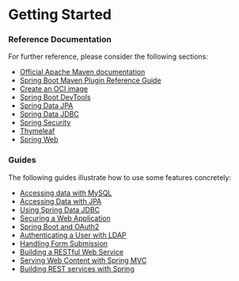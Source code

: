 # Getting Started

### Reference Documentation
For further reference, please consider the following sections:

* [Official Apache Maven documentation](https://maven.apache.org/guides/index.html)
* [Spring Boot Maven Plugin Reference Guide](https://docs.spring.io/spring-boot/docs/2.5.6/maven-plugin/reference/html/)
* [Create an OCI image](https://docs.spring.io/spring-boot/docs/2.5.6/maven-plugin/reference/html/#build-image)
* [Spring Boot DevTools](https://docs.spring.io/spring-boot/docs/2.5.6/reference/htmlsingle/#using.devtools)
* [Spring Data JPA](https://docs.spring.io/spring-boot/docs/2.5.6/reference/htmlsingle/#data.sql.jpa-and-spring-data)
* [Spring Data JDBC](https://docs.spring.io/spring-boot/docs/2.5.6/reference/htmlsingle/#data.sql.jdbc)
* [Spring Security](https://docs.spring.io/spring-boot/docs/2.5.6/reference/htmlsingle/#web.security)
* [Thymeleaf](https://docs.spring.io/spring-boot/docs/2.5.6/reference/htmlsingle/#web.servlet.spring-mvc.template-engines)
* [Spring Web](https://docs.spring.io/spring-boot/docs/2.5.6/reference/htmlsingle/#web)

### Guides
The following guides illustrate how to use some features concretely:

* [Accessing data with MySQL](https://spring.io/guides/gs/accessing-data-mysql/)
* [Accessing Data with JPA](https://spring.io/guides/gs/accessing-data-jpa/)
* [Using Spring Data JDBC](https://github.com/spring-projects/spring-data-examples/tree/master/jdbc/basics)
* [Securing a Web Application](https://spring.io/guides/gs/securing-web/)
* [Spring Boot and OAuth2](https://spring.io/guides/tutorials/spring-boot-oauth2/)
* [Authenticating a User with LDAP](https://spring.io/guides/gs/authenticating-ldap/)
* [Handling Form Submission](https://spring.io/guides/gs/handling-form-submission/)
* [Building a RESTful Web Service](https://spring.io/guides/gs/rest-service/)
* [Serving Web Content with Spring MVC](https://spring.io/guides/gs/serving-web-content/)
* [Building REST services with Spring](https://spring.io/guides/tutorials/rest/)

